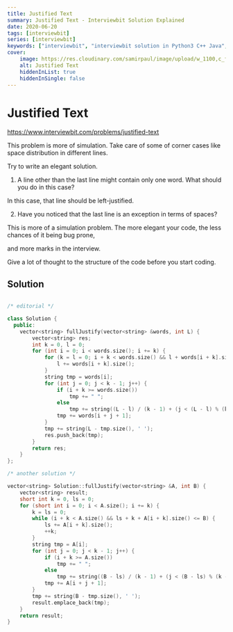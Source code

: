 ```yaml
---
title: Justified Text
summary: Justified Text - Interviewbit Solution Explained
date: 2020-06-20
tags: [interviewbit]
series: [interviewbit]
keywords: ["interviewbit", "interviewbit solution in Python3 C++ Java", "Justified Text Solution Explained"]
cover:
    image: https://res.cloudinary.com/samirpaul/image/upload/w_1100,c_fit,co_rgb:FFFFFF,l_text:Arial_75_bold:Justified Text - Solution Explained/problem-solving.webp
    alt: Justified Text
    hiddenInList: true
    hiddenInSingle: false
---
```


# Justified Text

https://www.interviewbit.com/problems/justified-text



This problem is more of simulation. Take care of some of corner cases like space distribution in different lines.

Try to write an elegant solution.


1) A line other than the last line might contain only one word. What should you do in this case?

In this case, that line should be left-justified.

2) Have you noticed that the last line is an exception in terms of spaces?

This is more of a simulation problem. The more elegant your code, the less chances of it being bug prone,

and more marks in the interview.

Give a lot of thought to the structure of the code before you start coding.

## Solution

```cpp

/* editorial */

class Solution {
  public:
    vector<string> fullJustify(vector<string> &words, int L) {
        vector<string> res;
        int k = 0, l = 0;
        for (int i = 0; i < words.size(); i += k) {
            for (k = l = 0; i + k < words.size() && l + words[i + k].size() <= L - k; k++) {
                l += words[i + k].size();
            }
            string tmp = words[i];
            for (int j = 0; j < k - 1; j++) {
                if (i + k >= words.size())
                    tmp += " ";
                else
                    tmp += string((L - l) / (k - 1) + (j < (L - l) % (k - 1)), ' ');
                tmp += words[i + j + 1];
            }
            tmp += string(L - tmp.size(), ' ');
            res.push_back(tmp);
        }
        return res;
    }
};

/* another solution */

vector<string> Solution::fullJustify(vector<string> &A, int B) {
    vector<string> result;
    short int k = 0, ls = 0;
    for (short int i = 0; i < A.size(); i += k) {
        k = ls = 0;
        while (i + k < A.size() && ls + k + A[i + k].size() <= B) {
            ls += A[i + k].size();
            ++k;
        }
        string tmp = A[i];
        for (int j = 0; j < k - 1; j++) {
            if (i + k >= A.size())
                tmp += " ";
            else
                tmp += string((B - ls) / (k - 1) + (j < (B - ls) % (k - 1)), ' ');
            tmp += A[i + j + 1];
        }
        tmp += string(B - tmp.size(), ' ');
        result.emplace_back(tmp);
    }
    return result;
}
```